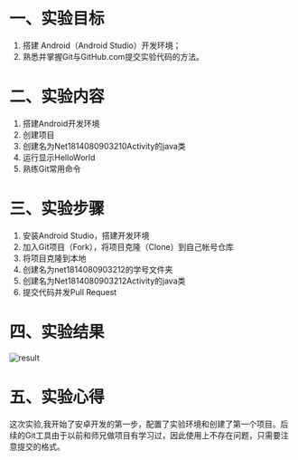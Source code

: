 # 一、实验目标

1. 搭建 Android（Android Studio）开发环境；
2. 熟悉并掌握Git与GitHub.com提交实验代码的方法。

# 二、实验内容

1. 搭建Android开发环境
2. 创建项目
3. 创建名为Net1814080903210Activity的java类
4. 运行显示HelloWorld
5. 熟练Git常用命令

# 三、实验步骤

1. 安装Android Studio，搭建开发环境
2. 加入Git项目（Fork），将项目克隆（Clone）到自己帐号仓库
3. 将项目克隆到本地
4. 创建名为net1814080903212的学号文件夹
5. 创建名为Net1814080903212Activity的java类
6. 提交代码并发Pull Request

# 四、实验结果

![result](https://raw.githubusercontent.com/Unknowuse/android-labs-2020/master/students/net1814080903212/lab1result.png)

# 五、实验心得

这次实验,我开始了安卓开发的第一步，配置了实验环境和创建了第一个项目。后续的Git工具由于以前和师兄做项目有学习过，因此使用上不存在问题，只需要注意提交的格式。
